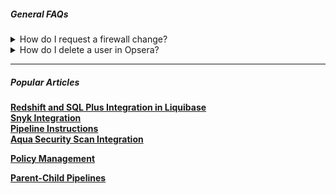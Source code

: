##### General FAQs
<details>
<summary>How do I request a firewall change?</summary>

>Create a customer [**Support**](https://opsera.atlassian.net/servicedesk/customer/portal/2) ticket providing CIDR Block or/adn, IP Address, Port and protocol.
</details>


<details>
  <summary> How do I delete a user in Opsera? </summary>

>Open a [**Support**](https://opsera.atlassian.net/servicedesk/customer/portal/2) ticket and Opsera will help you with deletion.


</details>


----

##### Popular Articles



[**Redshift and SQL Plus Integration in Liquibase**](https://docs.opsera.io/database-migration/liquibase/redshift-and-sql-plus-integration-in-liquibase)  
[**Snyk Integration**](https://docs.opsera.io/quality-and-security-scan/snyk-integration)   
[**Pipeline Instructions**](https://docs.opsera.io/create-and-manage-pipelines/pipeline-instructions)  
[**Aqua Security Scan Integration**](https://docs.opsera.io/quality-and-security-scan/aqua-security-scan-integration)

[**Policy Management**](https://docs.opsera.io/role-based-access-pipelines-and-tool-registry/set-policies-for-user)

[**Parent-Child Pipelines**](https://docs.opsera.io/create-and-manage-pipelines/parent-child-pipelines)